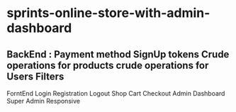 # sprints-online-store-with-admin-dashboard

BackEnd :
Payment method 
SignUp tokens 
Crude operations for products
crude operations for Users
Filters
-----------------------------------------------
ForntEnd
Login 
Registration
Logout
Shop
Cart
Checkout
Admin Dashboard
Super Admin
Responsive